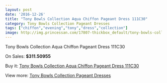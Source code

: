 ```yaml
---
layout: post
date: '2016-12-26'
title: "Tony Bowls Collection Aqua Chiffon Pageant Dress 111C30"
category: Tony Bowls Collection Pageant Dresses
tags: ["chiffon","evening","tony","dress","collection"]
image: http://img.princessan.com/17807-thickbox_default/tony-bowls-collection-aqua-chiffon-pageant-dress-111c30.jpg
---
```

Tony Bowls Collection Aqua Chiffon Pageant Dress 111C30

On Sales: **$311.50955**
<a href="https://www.princessan.com/en/tony-bowls-collection-pageant-dresses/8326-tony-bowls-collection-aqua-chiffon-pageant-dress-111c30.html"><amp-img layout="responsive" width="600" height="600" src="//img.princessan.com/17807-thickbox_default/tony-bowls-collection-aqua-chiffon-pageant-dress-111c30.jpg" alt="Tony Bowls Collection Aqua Chiffon Pageant Dress 111C30 0" /></a>
<a href="https://www.princessan.com/en/tony-bowls-collection-pageant-dresses/8326-tony-bowls-collection-aqua-chiffon-pageant-dress-111c30.html"><amp-img layout="responsive" width="600" height="600" src="//img.princessan.com/17808-thickbox_default/tony-bowls-collection-aqua-chiffon-pageant-dress-111c30.jpg" alt="Tony Bowls Collection Aqua Chiffon Pageant Dress 111C30 1" /></a>
<a href="https://www.princessan.com/en/tony-bowls-collection-pageant-dresses/8326-tony-bowls-collection-aqua-chiffon-pageant-dress-111c30.html"><amp-img layout="responsive" width="600" height="600" src="//img.princessan.com/17809-thickbox_default/tony-bowls-collection-aqua-chiffon-pageant-dress-111c30.jpg" alt="Tony Bowls Collection Aqua Chiffon Pageant Dress 111C30 2" /></a>
<a href="https://www.princessan.com/en/tony-bowls-collection-pageant-dresses/8326-tony-bowls-collection-aqua-chiffon-pageant-dress-111c30.html"><amp-img layout="responsive" width="600" height="600" src="//img.princessan.com/17810-thickbox_default/tony-bowls-collection-aqua-chiffon-pageant-dress-111c30.jpg" alt="Tony Bowls Collection Aqua Chiffon Pageant Dress 111C30 3" /></a>

Buy it: [Tony Bowls Collection Aqua Chiffon Pageant Dress 111C30](https://www.princessan.com/en/tony-bowls-collection-pageant-dresses/8326-tony-bowls-collection-aqua-chiffon-pageant-dress-111c30.html "Tony Bowls Collection Aqua Chiffon Pageant Dress 111C30")

View more: [Tony Bowls Collection Pageant Dresses](https://www.princessan.com/en/66-tony-bowls-collection-pageant-dresses "Tony Bowls Collection Pageant Dresses")